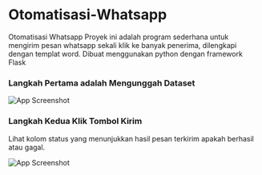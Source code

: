 # Otomatisasi-Whatsapp
Otomatisasi Whatsapp  Proyek ini adalah program sederhana untuk mengirim pesan whatsapp sekali klik ke banyak penerima, dilengkapi dengan templat word.  Dibuat menggunakan python dengan framework Flask


### Langkah Pertama adalah Mengunggah Dataset
![App Screenshot](./image/ss2.png)

### Langkah Kedua Klik Tombol Kirim

Lihat kolom status yang menunjukkan hasil pesan terkirim apakah berhasil atau gagal.

![App Screenshot](./image/ss1.png)
